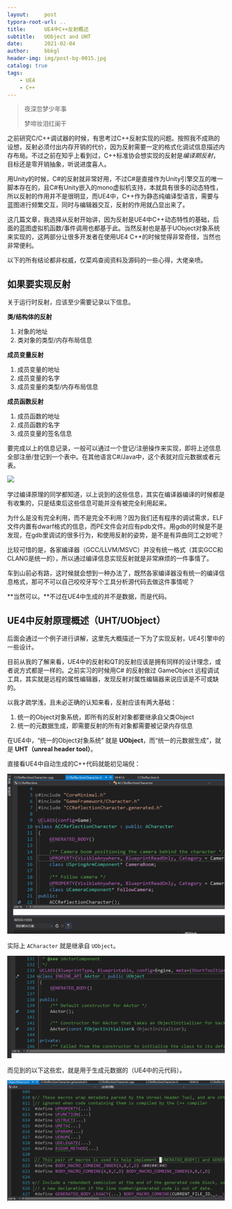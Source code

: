 ```yaml
---
layout:     post
typora-root-url: ..
title:      UE4中C++反射概述
subtitle:   UObject and UHT
date:       2021-02-04
author:     bbkgl
header-img: img/post-bg-0015.jpg
catalog: true
tags:
    - UE4
    - C++
---
```


> 夜深忽梦少年事
>
> 梦啼妆泪红阑干

之前研究C/C++调试器的时候，有思考过C++反射实现的问题。按照我不成熟的设想，反射必须付出内存开销的代价，因为反射需要一定的格式化调试信息描述内存布局。不过之前在知乎上看到过，C++标准协会想实现的反射是*编译期反射*，目标还是零开销抽象，听说进度喜人。

用Unity的时候，C#的反射就非常好用，不过C#是直接作为Unity引擎交互的唯一脚本存在的，且C#有Unity嵌入的mono虚拟机支持，本就具有很多的动态特性，所以反射的作用并不是很明显，而UE4中，C++作为静态纯编译型语言，需要与蓝图进行频繁交互，同时与编辑器交互，反射的作用就凸显出来了。

这几篇文章，我选择从反射开始讲，因为反射是UE4中C++动态特性的基础，后面的蓝图虚拟机函数/事件调用也都基于此。当然反射也是基于UObject对象系统来实现的，这两部分让很多开发者在使用UE4 C++的时候觉得非常奇怪，当然也非常便利。

以下的所有结论都非权威，仅菜鸡查阅资料及源码的一些心得，大佬亲喷。

## 如果要实现反射

关于运行时反射，应该至少需要记录以下信息。

**类/结构体的反射**

1. 对象的地址
2. 类对象的类型/内存布局信息

**成员变量反射**

1. 成员变量的地址
2. 成员变量的名字
3. 成员变量的类型/内存布局信息

**成员函数反射**

1. 成员函数的地址
2. 成员函数的名字
3. 成员变量的签名信息

要完成以上的信息记录，一般可以通过一个登记/注册操作来实现，即将上述信息全部注册/登记到一个表中。在其他语言C#/Java中，这个表就对应元数据或者元表。

![](https://img-blog.csdn.net/20141227213922179)

学过编译原理的同学都知道，以上说到的这些信息，其实在编译器编译的时候都是有收集的，只是结束后这些信息可能并没有被完全利用起来。

为什么是没有完全利用，而不是完全不利用？因为我们还有程序的调试需求，ELF文件内置有dwarf格式的信息，而PE文件会对应有pdb文件。用gdb的时候是不是发现，在gdb里调试的很多行为，和使用反射的姿势，是不是有异曲同工之妙呢？

比较可惜的是，各家编译器（GCC/LLVM/MSVC）并没有统一格式（其实GCC和CLANG是统一的），所以通过编译信息实现反射就是非常麻烦的一件事情了。

车到山前必有路，这时候就会想到一种办法了，既然各家编译器没有统一的编译信息格式，那可不可以自己咬咬牙写个工具分析源代码去做这件事情呢？

**当然可以。**不过在UE4中生成的并不是数据，而是代码。

## UE4中反射原理概述（UHT/UObject）

后面会通过一个例子进行讲解，这里先大概描述一下为了实现反射，UE4引擎中的一些设计。

目前从我的了解来看，UE4中的反射和QT的反射应该是拥有同样的设计理念，或者说方式都是一样的。之前实习的时候用C# 的反射做过 GameObject 远程调试工具，其实就是远程的属性编辑器，发现反射对属性编辑器来说应该是不可或缺的。

以我才疏学浅，且未必正确的认知来看，反射应该有两大基础：

1. 统一的Object对象系统，即所有的反射对象都要继承自父类Object
2. 统一的元数据生成，即需要反射的所有对象都需要被记录内存信息

在UE4中，“统一的Object对象系统” 就是 **UObject**，而“统一的元数据生成”，就是 **UHT（unreal header tool）**。

直接看UE4中自动生成的C++代码就能初见端倪：

![1612596885294](/cloud_img/1612596885294.png)

实际上 `ACharacter` 就是继承自 `UObject`。

![1612596984927](/cloud_img/1612596984927.png)

而见到的以下这些宏，就是用于生成元数据的（UE4中的元代码）。

![1612597103991](/cloud_img/1612597103991.png)
